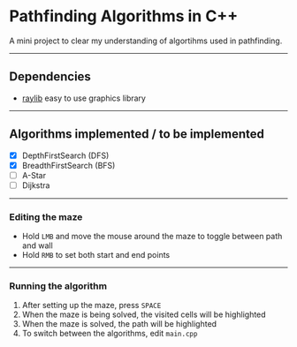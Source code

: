 
# Pathfinding Algorithms in C++

A mini project to clear my understanding of algortihms used in pathfinding.

---

## Dependencies
- [raylib](https://www.raylib.com) easy to use graphics library

---

## Algorithms implemented / to be implemented
- [X] DepthFirstSearch (DFS)
- [X] BreadthFirstSearch (BFS)
- [ ] A-Star
- [ ] Dijkstra

---

### Editing the maze
- Hold `LMB` and move the mouse around the maze to toggle between path and wall
- Hold `RMB` to set both start and end points

---

### Running the algorithm
1. After setting up the maze, press `SPACE`
2. When the maze is being solved, the visited cells will be highlighted
3. When the maze is solved, the path will be highlighted
4. To switch between the algorithms, edit `main.cpp`
